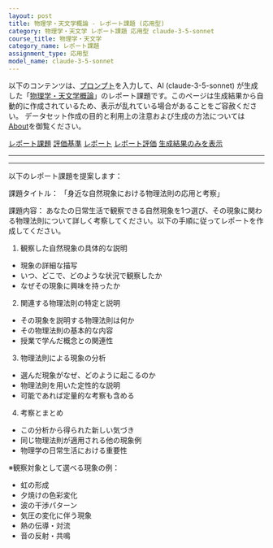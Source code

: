 ```yaml
---
layout: post
title: 物理学・天文学概論 - レポート課題 (応用型)
category: 物理学・天文学 レポート課題 応用型 claude-3-5-sonnet
course_title: 物理学・天文学
category_name: レポート課題
assignment_type: 応用型
model_name: claude-3-5-sonnet
---
```


以下のコンテンツは、[プロンプト](https://github.com/takedatoshiyuki/synthetic_assignments/tree/main/generated/物理学・天文学/claude-3-5-sonnet/prompt_レポート課題-応用型.md)を入力して、AI (claude-3-5-sonnet) が生成した「[物理学・天文学概論](/contents/物理学・天文学/)」のレポート課題です。このページは生成結果から自動的に作成されているため、表示が乱れている場合があることをご容赦ください。
データセット作成の目的と利用上の注意および生成の方法については[About](/About)を御覧ください。

[レポート課題](../レポート課題-応用型)
[評価基準](../評価基準-応用型)
[レポート](../レポート-応用型)
[レポート評価](../レポート評価-応用型)
[生成結果のみを表示](https://github.com/takedatoshiyuki/synthetic_assignments/tree/main/generated/物理学・天文学/claude-3-5-sonnet/レポート課題-応用型.md)
  

***
***
  
以下のレポート課題を提案します：

課題タイトル：
「身近な自然現象における物理法則の応用と考察」

課題内容：
あなたの日常生活で観察できる自然現象を1つ選び、その現象に関わる物理法則について詳しく考察してください。以下の手順に従ってレポートを作成してください。

1. 観察した自然現象の具体的な説明
- 現象の詳細な描写
- いつ、どこで、どのような状況で観察したか
- なぜその現象に興味を持ったか

2. 関連する物理法則の特定と説明
- その現象を説明する物理法則は何か
- その物理法則の基本的な内容
- 授業で学んだ概念との関連性

3. 物理法則による現象の分析
- 選んだ現象がなぜ、どのように起こるのか
- 物理法則を用いた定性的な説明
- 可能であれば定量的な考察も含める

4. 考察とまとめ
- この分析から得られた新しい気づき
- 同じ物理法則が適用される他の現象例
- 物理学の日常生活における重要性

※観察対象として選べる現象の例：
- 虹の形成
- 夕焼けの色彩変化
- 波の干渉パターン
- 気圧の変化に伴う現象
- 熱の伝導・対流
- 音の反射・共鳴
